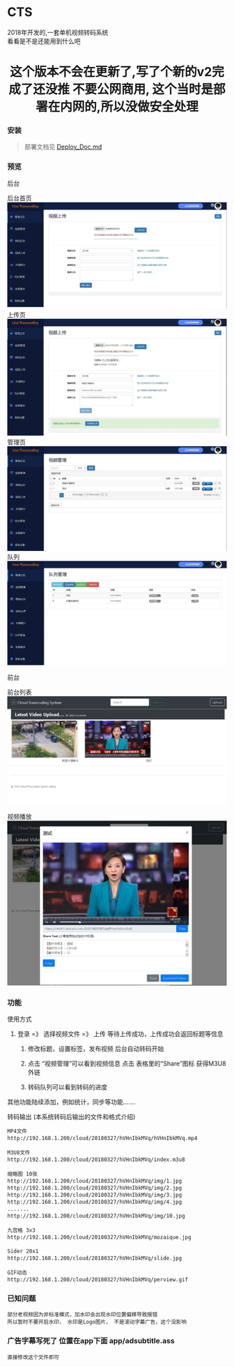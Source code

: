 # CTS

2018年开发的,一套单机视频转码系统          
看看是不是还能用到什么吧
            
<h1><center> 
这个版本不会在更新了,写了个新的v2完成了还没推 
不要公网商用, 这个当时是部署在内网的,所以没做安全处理     
</center></h1>
        
### 安装

>部署文档见 [Deploy_Doc.md](./Deploy_Doc.md)

### 预览

后台          

后台首页        
![](.screen/1_backed_index.jpg)
上传页
![](.screen/2_backed_upload.jpg)
管理页
![](.screen/3_backed_videomanage.jpg)
队列
![](.screen/4_backed_queue.jpg)

前台

前台列表        
![](.screen/1_front_list.jpg)

视频播放
![](.screen/1_front_player.jpg)

### 功能

使用方式

1. 登录 =》 选择视频文件 =》 上传
   等待上传成功，上传成功会返回标题等信息

   1. 修改标题，设置标签，发布视频
      后台自动转码开始

   2. 点击 “视频管理”可以看到视频信息
      点击 表格里的“Share”图标 获得M3U8外链

   3. 转码队列可以看到转码的进度

其他功能陆续添加，例如统计，同步等功能.......

转码输出
(本系统转码后输出的文件和格式介绍)

    MP4文件
    http://192.168.1.200/cloud/20180327/hVHnIbkMVq/hVHnIbkMVq.mp4

	M3U8文件
	http://192.168.1.200/cloud/20180327/hVHnIbkMVq/index.m3u8

	缩略图 10张
	http://192.168.1.200/cloud/20180327/hVHnIbkMVq/img/1.jpg
	http://192.168.1.200/cloud/20180327/hVHnIbkMVq/img/2.jpg
	http://192.168.1.200/cloud/20180327/hVHnIbkMVq/img/3.jpg
	http://192.168.1.200/cloud/20180327/hVHnIbkMVq/img/4.jpg
	.......
	http://192.168.1.200/cloud/20180327/hVHnIbkMVq/img/10.jpg

	九宫格 3x3
	http://192.168.1.200/cloud/20180327/hVHnIbkMVq/mozaique.jpg

	Sider 20x1
	http://192.168.1.200/cloud/20180327/hVHnIbkMVq/slide.jpg

	GIF动态
	http://192.168.1.200/cloud/20180327/hVHnIbkMVq/perview.gif


### 已知问题

    部分老视频因为非标准模式，加水印会出现水印位置偏移导致报错
    所以暂时不要开启水印， 水印是Logo图片， 不是滚动字幕广告，这个没影响

### 广告字幕写死了  位置在app下面 app/adsubtitle.ass
    直接修改这个文件即可

